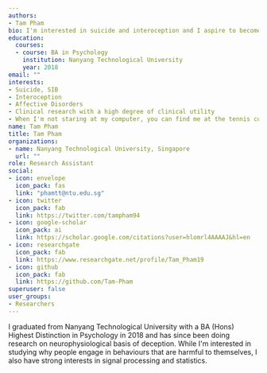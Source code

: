 ```yaml
---
authors:
- Tam Pham
bio: I'm interested in suicide and interoception and I aspire to become a clinical psychologist.
education:
  courses:
  - course: BA in Psychology
    institution: Nanyang Technological University
    year: 2018
email: ""
interests:
- Suicide, SIB
- Interoception
- Affective Disorders
- Clinical research with a high degree of clinical utility
- When I'm not staring at my computer, you can find me at the tennis court hitting some balls 🎾
name: Tam Pham
title: Tam Pham
organizations:
- name: Nanyang Technological University, Singapore
  url: ""
role: Research Assistant
social:
- icon: envelope
  icon_pack: fas
  link: "phamtt@ntu.edu.sg"
- icon: twitter
  icon_pack: fab
  link: https://twitter.com/tampham94
- icon: google-scholar
  icon_pack: ai
  link: https://scholar.google.com/citations?user=hlomrl4AAAAJ&hl=en
- icon: researchgate
  icon_pack: fab
  link: https://www.researchgate.net/profile/Tam_Pham19
- icon: github
  icon_pack: fab
  link: https://github.com/Tam-Pham
superuser: false
user_groups:
- Researchers
---
```


I graduated from Nanyang Technological University with a BA (Hons) Highest Distinction in Psychology in 2018 and has since been doing research on neurophysiological basis of deception.
While I'm interested in studying why people engage in behaviours that are harmful to themselves, I also have strong interests in signal processing and statistics.

